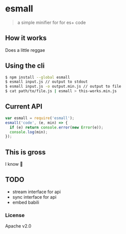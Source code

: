 # esmall

> a simple minifier for for es+ code

## How it works

Does a little reggae

## Using the cli

```bash
$ npm install --global esmall
$ esmall input.js // output to stdout
$ esmall input.js -o output.min.js // output to file
$ cat path/to/file.js | esmall > this-works.min.js
```

## Current API

```js
var esmall = require('esmall');
esmall('code', (e, min) => {
  if (e) return console.error(new Error(e));
  console.log(min);
});
```

## This is gross

I know 🎉

## TODO

* stream interface for api
* sync interface for api
* embed babili

### License

Apache v2.0